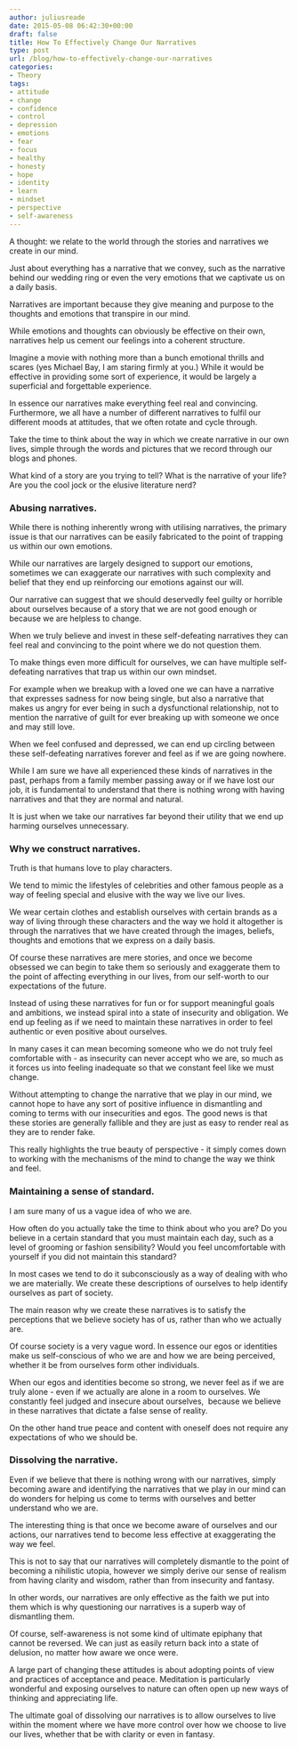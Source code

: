 ```yaml
---
author: juliusreade
date: 2015-05-08 06:42:30+00:00
draft: false
title: How To Effectively Change Our Narratives
type: post
url: /blog/how-to-effectively-change-our-narratives
categories:
- Theory
tags:
- attitude
- change
- confidence
- control
- depression
- emotions
- fear
- focus
- healthy
- honesty
- hope
- identity
- learn
- mindset
- perspective
- self-awareness
---
```


A thought: we relate to the world through the stories and narratives we create in our mind.

Just about everything has a narrative that we convey, such as the narrative behind our wedding ring or even the very emotions that we captivate us on a daily basis.

Narratives are important because they give meaning and purpose to the thoughts and emotions that transpire in our mind.

<!-- more -->

While emotions and thoughts can obviously be effective on their own, narratives help us cement our feelings into a coherent structure.

Imagine a movie with nothing more than a bunch emotional thrills and scares (yes Michael Bay, I am staring firmly at you.) While it would be effective in providing some sort of experience, it would be largely a superficial and forgettable experience.

In essence our narratives make everything feel real and convincing. Furthermore, we all have a number of different narratives to fulfil our different moods at attitudes, that we often rotate and cycle through.

Take the time to think about the way in which we create narrative in our own lives, simple through the words and pictures that we record through our blogs and phones.

What kind of a story are you trying to tell? What is the narrative of your life? Are you the cool jock or the elusive literature nerd?


### Abusing narratives.


While there is nothing inherently wrong with utilising narratives, the primary issue is that our narratives can be easily fabricated to the point of trapping us within our own emotions.

While our narratives are largely designed to support our emotions, sometimes we can exaggerate our narratives with such complexity and belief that they end up reinforcing our emotions against our will.

Our narrative can suggest that we should deservedly feel guilty or horrible about ourselves because of a story that we are not good enough or because we are helpless to change.

When we truly believe and invest in these self-defeating narratives they can feel real and convincing to the point where we do not question them.

To make things even more difficult for ourselves, we can have multiple self-defeating narratives that trap us within our own mindset.

For example when we breakup with a loved one we can have a narrative that expresses sadness for now being single, but also a narrative that makes us angry for ever being in such a dysfunctional relationship, not to mention the narrative of guilt for ever breaking up with someone we once and may still love.

When we feel confused and depressed, we can end up circling between these self-defeating narratives forever and feel as if we are going nowhere.

While I am sure we have all experienced these kinds of narratives in the past, perhaps from a family member passing away or if we have lost our job, it is fundamental to understand that there is nothing wrong with having narratives and that they are normal and natural.

It is just when we take our narratives far beyond their utility that we end up harming ourselves unnecessary.


### Why we construct narratives.


Truth is that humans love to play characters.

We tend to mimic the lifestyles of celebrities and other famous people as a way of feeling special and elusive with the way we live our lives.

We wear certain clothes and establish ourselves with certain brands as a way of living through these characters and the way we hold it altogether is through the narratives that we have created through the images, beliefs, thoughts and emotions that we express on a daily basis.

Of course these narratives are mere stories, and once we become obsessed we can begin to take them so seriously and exaggerate them to the point of affecting everything in our lives, from our self-worth to our expectations of the future.

Instead of using these narratives for fun or for support meaningful goals and ambitions, we instead spiral into a state of insecurity and obligation. We end up feeling as if we need to maintain these narratives in order to feel authentic or even positive about ourselves.

In many cases it can mean becoming someone who we do not truly feel comfortable with - as insecurity can never accept who we are, so much as it forces us into feeling inadequate so that we constant feel like we must change.

Without attempting to change the narrative that we play in our mind, we cannot hope to have any sort of positive influence in dismantling and coming to terms with our insecurities and egos. The good news is that these stories are generally fallible and they are just as easy to render real as they are to render fake.

This really highlights the true beauty of perspective - it simply comes down to working with the mechanisms of the mind to change the way we think and feel.


### Maintaining a sense of standard.


I am sure many of us a vague idea of who we are.

How often do you actually take the time to think about who you are? Do you believe in a certain standard that you must maintain each day, such as a level of grooming or fashion sensibility? Would you feel uncomfortable with yourself if you did not maintain this standard?

In most cases we tend to do it subconsciously as a way of dealing with who we are materially. We create these descriptions of ourselves to help identify ourselves as part of society.

The main reason why we create these narratives is to satisfy the perceptions that we believe society has of us, rather than who we actually are.

Of course society is a very vague word. In essence our egos or identities make us self-conscious of who we are and how we are being perceived, whether it be from ourselves form other individuals.

When our egos and identities become so strong, we never feel as if we are truly alone - even if we actually are alone in a room to ourselves. We constantly feel judged and insecure about ourselves,  because we believe in these narratives that dictate a false sense of reality.

On the other hand true peace and content with oneself does not require any expectations of who we should be.


### Dissolving the narrative.


Even if we believe that there is nothing wrong with our narratives, simply becoming aware and identifying the narratives that we play in our mind can do wonders for helping us come to terms with ourselves and better understand who we are.

The interesting thing is that once we become aware of ourselves and our actions, our narratives tend to become less effective at exaggerating the way we feel.

This is not to say that our narratives will completely dismantle to the point of becoming a nihilistic utopia, however we simply derive our sense of realism from having clarity and wisdom, rather than from insecurity and fantasy.

In other words, our narratives are only effective as the faith we put into them which is why questioning our narratives is a superb way of dismantling them.

Of course, self-awareness is not some kind of ultimate epiphany that cannot be reversed. We can just as easily return back into a state of delusion, no matter how aware we once were.

A large part of changing these attitudes is about adopting points of view and practices of acceptance and peace. Meditation is particularly wonderful and exposing ourselves to nature can often open up new ways of thinking and appreciating life.

The ultimate goal of dissolving our narratives is to allow ourselves to live within the moment where we have more control over how we choose to live our lives, whether that be with clarity or even in fantasy.
